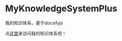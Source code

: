 # MyKnowledgeSystemPlus
我的知识体系，基于docsifyjs

点[这里](http://taolangwu.cn/MyKnowledgeSystemPlus/#/)来访问我的知识体系吧！

